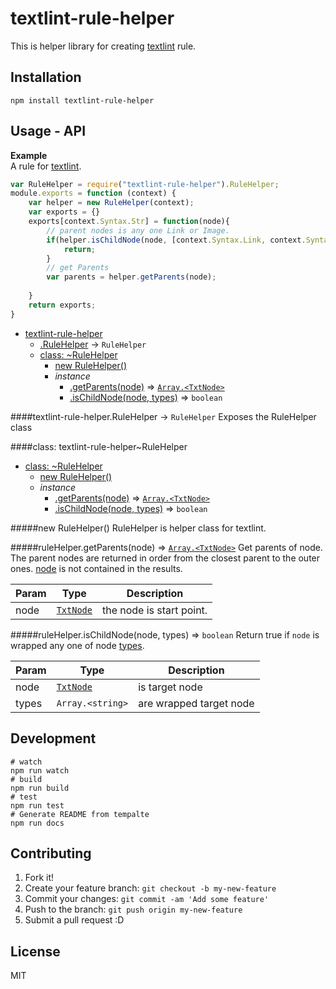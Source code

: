 # textlint-rule-helper

This is helper library for creating [textlint](https://github.com/azu/textlint "textlint") rule.

## Installation

```
npm install textlint-rule-helper
```

## Usage - API


  **Example**  
A rule for [textlint](https://github.com/azu/textlint "textlint").

```js
var RuleHelper = require("textlint-rule-helper").RuleHelper;
module.exports = function (context) {
    var helper = new RuleHelper(context);
    var exports = {}
    exports[context.Syntax.Str] = function(node){
        // parent nodes is any one Link or Image.
        if(helper.isChildNode(node, [context.Syntax.Link, context.Syntax.Image]){
            return;
        }
        // get Parents
        var parents = helper.getParents(node);
        
    }
    return exports;
}
```

* [textlint-rule-helper](#module_textlint-rule-helper)
  * [.RuleHelper](#module_textlint-rule-helper.RuleHelper) → <code>RuleHelper</code>
  * [class: ~RuleHelper](#module_textlint-rule-helper..RuleHelper)
    * [new RuleHelper()](#new_module_textlint-rule-helper..RuleHelper_new)
    * _instance_
      * [.getParents(node)](#module_textlint-rule-helper..RuleHelper#getParents) ⇒ <code>[Array.&lt;TxtNode&gt;](https://github.com/azu/textlint)</code>
      * [.isChildNode(node, types)](#module_textlint-rule-helper..RuleHelper#isChildNode) ⇒ <code>boolean</code>

<a name="module_textlint-rule-helper.RuleHelper"></a>
####textlint-rule-helper.RuleHelper → <code>RuleHelper</code>
Exposes the RuleHelper class

<a name="module_textlint-rule-helper..RuleHelper"></a>
####class: textlint-rule-helper~RuleHelper

* [class: ~RuleHelper](#module_textlint-rule-helper..RuleHelper)
  * [new RuleHelper()](#new_module_textlint-rule-helper..RuleHelper_new)
  * _instance_
    * [.getParents(node)](#module_textlint-rule-helper..RuleHelper#getParents) ⇒ <code>[Array.&lt;TxtNode&gt;](https://github.com/azu/textlint)</code>
    * [.isChildNode(node, types)](#module_textlint-rule-helper..RuleHelper#isChildNode) ⇒ <code>boolean</code>

<a name="new_module_textlint-rule-helper..RuleHelper_new"></a>
#####new RuleHelper()
RuleHelper is helper class for textlint.

<a name="module_textlint-rule-helper..RuleHelper#getParents"></a>
#####ruleHelper.getParents(node) ⇒ <code>[Array.&lt;TxtNode&gt;](https://github.com/azu/textlint)</code>
Get parents of node.
The parent nodes are returned in order from the closest parent to the outer ones.
[node](node) is not contained in the results.

| Param | Type | Description |
| ----- | ---- | ----------- |
| node | <code>[TxtNode](https://github.com/azu/textlint)</code> | the node is start point. |

<a name="module_textlint-rule-helper..RuleHelper#isChildNode"></a>
#####ruleHelper.isChildNode(node, types) ⇒ <code>boolean</code>
Return true if `node` is wrapped any one of node [types](types).

| Param | Type | Description |
| ----- | ---- | ----------- |
| node | <code>[TxtNode](https://github.com/azu/textlint)</code> | is target node |
| types | <code>Array.&lt;string&gt;</code> | are wrapped target node |




## Development

```
# watch
npm run watch
# build
npm run build
# test
npm run test
# Generate README from tempalte
npm run docs
```

## Contributing

1. Fork it!
2. Create your feature branch: `git checkout -b my-new-feature`
3. Commit your changes: `git commit -am 'Add some feature'`
4. Push to the branch: `git push origin my-new-feature`
5. Submit a pull request :D

## License

MIT